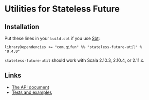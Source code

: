 Utilities for Stateless Future
==============================

## Installation

Put these lines in your `build.sbt` if you use [Sbt](http://www.scala-sbt.org/):

    libraryDependencies += "com.qifun" %% "stateless-future-util" % "0.4.0"

`stateless-future-util` should work with Scala 2.10.3, 2.10.4, or 2.11.x.

## Links
* [The API document](http://qforce.qifun.com/stateless-future-util/0.5.0-SNAPSHOT/api/com/qifun/statelessFuture/util/package.html)
* [Tests and examples](https://github.com/Atry/stateless-future-util/tree/master/src/test/scala/com/qifun/statelessFuture)
